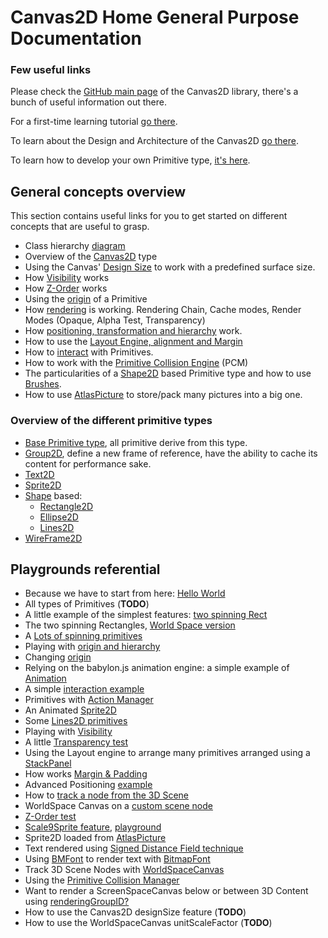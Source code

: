 # Canvas2D Home General Purpose Documentation


### Few useful links

Please check the [GitHub main page](https://github.com/BabylonJS/Babylon.js/tree/master/canvas2D) of the Canvas2D library, there's a bunch of useful information out there.

For a first-time learning tutorial [go there](http://doc.babylonjs.com/tutorials/Using_the_Canvas2D).

To learn about the Design and Architecture of the Canvas2D [go there](http://doc.babylonjs.com/overviews/Canvas2D_Overview_Architecture).


To learn how to develop your own Primitive type, [it's here](http://doc.babylonjs.com/tutorials/How_to_create_your_own_Canvas2D_primitive).

## General concepts overview

This section contains useful links for you to get started on different concepts that are useful to grasp.

 - Class hierarchy [diagram](http://doc.babylonjs.com/overviews/Canvas2D_ClassDiagram)
 - Overview of the [Canvas2D](http://doc.babylonjs.com/overviews/Canvas2D_Canvas2D_Type) type
 - Using the Canvas' [Design Size](http://doc.babylonjs.com/overviews/Canvas2D_DesignSize) to work with a predefined surface size.
 - How [Visibility](http://doc.babylonjs.com/overviews/Canvas2D_Visibility) works
 - How [Z-Order](http://doc.babylonjs.com/overviews/Canvas2D_ZOrder) works
 - Using the [origin](http://doc.babylonjs.com/overviews/Canvas2D_Origin) of a Primitive
 - How [rendering](http://doc.babylonjs.com/overviews/Canvas2D_Rendering) is working. Rendering Chain, Cache modes, Render Modes (Opaque, Alpha Test, Transparency)
 - How [positioning, transformation and hierarchy](http://doc.babylonjs.com/overviews/Canvas2D_PosTransHierarchy) work.
 - How to use the [Layout Engine, alignment and Margin](http://doc.babylonjs.com/overviews/Canvas2D_Prim_Positioning)
 - How to [interact](http://doc.babylonjs.com/overviews/Canvas2D_Interaction) with Primitives.
 - How to work with the [Primitive Collision Engine](http://doc.babylonjs.com/overviews/Canvas2D_PCM) (PCM)
 - The particularities of a [Shape2D](http://doc.babylonjs.com/overviews/Canvas2D_Shape2D) based Primitive type and how to use [Brushes](http://doc.babylonjs.com/overviews/Canvas2D_Brushes).
 - How to use [AtlasPicture](http://doc.babylonjs.com/overviews/Canvas2D_AtlasPicture) to store/pack many pictures into a big one.

### Overview of the different primitive types

 - [Base Primitive type](http://doc.babylonjs.com/overviews/Canvas2D_Prim2DBase), all primitive derive from this type.
 - [Group2D](http://doc.babylonjs.com/overviews/Canvas2D_Group2D), define a new frame of reference, have the ability to cache its content for performance sake.
 - [Text2D](http://doc.babylonjs.com/overviews/Canvas2D_Text2D)
 - [Sprite2D](http://doc.babylonjs.com/overviews/Canvas2D_Sprite2D)
 - [Shape](http://doc.babylonjs.com/overviews/Canvas2D_Shape2D) based:
   - [Rectangle2D](http://doc.babylonjs.com/overviews/Canvas2D_Rectangle2D)
   - [Ellipse2D](http://doc.babylonjs.com/overviews/Canvas2D_Ellipse2D)
   - [Lines2D](http://doc.babylonjs.com/overviews/Canvas2D_Lines2D)
 - [WireFrame2D](http://doc.babylonjs.com/overviews/Canvas2D_WireFrame2D)

## Playgrounds referential

 - Because we have to start from here: [Hello World](http://babylonjs-playground.com/#2AVSFH#35)
 - All types of Primitives (**TODO**)
 - A little example of the simplest features: [two spinning Rect](http://babylonjs-playground.com/#272WI1#6) 
 - The two spinning Rectangles, [World Space version](http://babylonjs-playground.com/#1BKDEO#22)
 - A [Lots of spinning primitives](http://babylonjs-playground.com/#OWCCR#8)
 - Playing with [origin and hierarchy](http://babylonjs-playground.com/#DEFP2#3)
 - Changing [origin](http://babylonjs-playground.com/#DIF54#2)
 - Relying on the babylon.js animation engine: a simple example of [Animation](http://babylonjs-playground.com/#FFTQL#3)
 - A simple [interaction example](http://babylonjs-playground.com/#UVDG0#67)
 - Primitives with [Action Manager](http://babylonjs-playground.com/#1ONKPJ#5)
 - An Animated [Sprite2D](http://babylonjs-playground.com/#20MSFF#16)
 - Some [Lines2D primitives](http://babylonjs-playground.com/#15C96V#5)
 - Playing with [Visibility](http://babylonjs-playground.com/#BDQQX#2)
 - A little [Transparency test](http://babylonjs-playground.com/#7DXYF#1)
 - Using the Layout engine to arrange many primitives arranged using a [StackPanel](http://babylonjs-playground.com/#CMZLC#7)
 - How works [Margin & Padding](http://babylonjs-playground.com/#2DD9TG#3)
 - Advanced Positioning [example](http://babylonjs-playground.com/#BN6OY)
 - How to [track a node from the 3D Scene](http://babylonjs-playground.com/#1N9RJY#5) 
 - WorldSpace Canvas on a [custom scene node](http://babylonjs-playground.com/#EPFQG#4)
 - [Z-Order test](http://babylonjs-playground.com/#1S2MDR#2)
 - [Scale9Sprite feature](http://doc.babylonjs.com/overviews/Canvas2D_Sprite2D), [playground](http://babylonjs-playground.azurewebsites.net/#8F4D1#1)
 - Sprite2D loaded from [AtlasPicture](http://babylonjs-playground.com/#C1BYN#1)
 - Text rendered using [Signed Distance Field technique](http://babylonjs-playground.com/#143CL7#1)
 - Using [BMFont](http://www.angelcode.com/products/bmfont/) to render text with [BitmapFont](http://babylonjs-playground.com/#GKBEH)
 - Track 3D Scene Nodes with [WorldSpaceCanvas](http://babylonjs-playground.com/#1KYG17#1)
 - Using the [Primitive Collision Manager](http://babylonjs-playground.com/#1PXWLR#2)
 - Want to render a ScreenSpaceCanvas below or between 3D Content using [renderingGroupID?](http://babylonjs-playground.com/#RXVJD#2)
 - How to use the Canvas2D designSize feature (**TODO**)
 - How to use the WorldSpaceCanvas unitScaleFactor (**TODO**)
